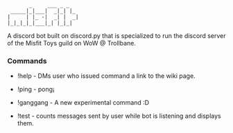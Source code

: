 ```
                       
       _     ___ _ _   
 _____|_|___|  _|_| |_ 
|     | |_ -|  _| |  _|
|_|_|_|_|___|_| |_|_| 

```

A discord bot built on discord.py that is specialized to run the discord server of the Misfit Toys guild on WoW @ Trollbane.

### Commands

* !help - DMs user who issued command a link to the wiki page.
* !ping - pong¡

* !ganggang - A new experimental command :D

* !test - counts messages sent by user while bot is listening and displays them.
